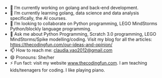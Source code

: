 
- 🔭 I’m currently working on golang and back-end development.
- 🌱 I’m currently learning golang, data science and data analysis specifically, the AI courses.
- 👯 I’m looking to collaborate on Python programming, LEGO MindStorms Python/blockly language programming.
- 💬 Ask me about Python Programming, Scratch 3.0 programming, LEGO MindStorms/Spike modelling/coding. Visit my blog for all the articles: https://thecodingfun.com/our-ideas-and-opinion/
- 📫 How to reach me: claudia.yao2012@gmail.com
- 😄 Pronouns: She/her
- ⚡ Fun fact: visit my website www.thecodingfun.com. I am teaching kids/teenagers for coding. I like playing piano.
